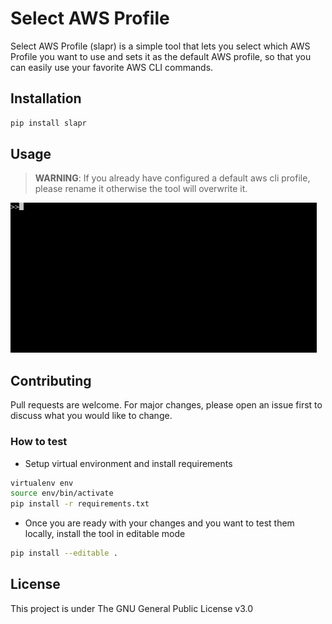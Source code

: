 # Select AWS Profile

Select AWS Profile (slapr) is a simple tool that lets you select which AWS Profile you want to use and sets it as the default AWS profile, so that you can easily use your favorite AWS CLI commands.

## Installation

```bash
pip install slapr
```

## Usage

> **WARNING**: If you already have configured a default aws cli profile, please rename it otherwise the tool will overwrite it.

![use_slapr.gif](https://raw.githubusercontent.com/antonipy/slapr/main/media/use_slapr.gif)

## Contributing

Pull requests are welcome. For major changes, please open an issue first to discuss what you would like to change.

### How to test

- Setup virtual environment and install requirements

```bash
virtualenv env
source env/bin/activate
pip install -r requirements.txt
```

- Once you are ready with your changes and  you want to test them locally, install the tool in editable mode

```bash
pip install --editable .
```

## License

This project is under The GNU General Public License v3.0